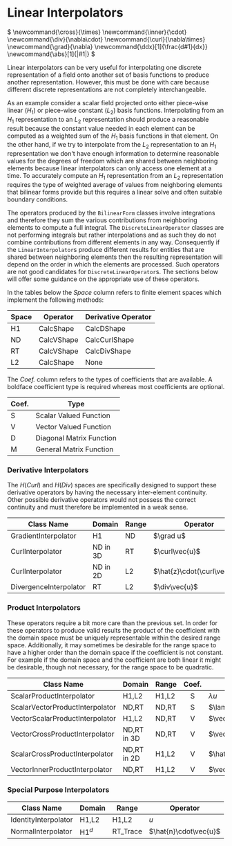 # Linear Interpolators

$
\newcommand{\cross}{\times}
\newcommand{\inner}{\cdot}
\newcommand{\div}{\nabla\cdot}
\newcommand{\curl}{\nabla\times}
\newcommand{\grad}{\nabla}
\newcommand{\ddx}[1]{\frac\{d#1}\{dx}}
\newcommand{\abs}[1]{|#1|}
$

Linear interpolators can be very useful for interpolating one discrete
representation of a field onto another set of basis functions to
produce another representation.  However, this must be done with care
because different discrete representations are not completely
interchangeable.

As an example consider a scalar field projected onto either piece-wise
linear ($H_1$) or piece-wise constant ($L_2$) basis functions.
Interpolating from an $H_1$ representation to an $L_2$ representation
should produce a reasonable result because the constant value needed
in each element can be computed as a weighted sum of the $H_1$ basis
functions in that element.  On the other hand, if we try to
interpolate from the $L_2$ representation to an $H_1$ representation
we don't have enough information to determine reasonable values for
the degrees of freedom which are shared between neighboring elements
because linear interpolators can only access one element at a time.
To accurately compute an $H_1$ representation from an $L_2$
representation requires the type of weighted average of values from
neighboring elements that bilinear forms provide but this requires a
linear solve and often suitable boundary conditions.

The operators produced by the `BilinearForm` classes involve
integrations and therefore they sum the various contributions from
neighboring elements to compute a full integral.  The
`DiscreteLinearOperator` classes are not performing integrals but
rather interpolations and as such they do not combine contributions
from different elements in any way.  Consequently if the
`LinearInterpolator`s produce different results for entities that are
shared between neighboring elements then the resulting representation
will depend on the order in which the elements are processed.  Such
operators are not good candidates for `DiscreteLinearOperator`s.  The
sections below will offer some guidance on the appropriate use of these
operators.

In the tables below the *Space* column refers to finite element spaces which
implement the following methods:

| Space | Operator   | Derivative Operator |
|-------|------------|---------------------|
| H1    | CalcShape  | CalcDShape          |
| ND    | CalcVShape | CalcCurlShape       |
| RT    | CalcVShape | CalcDivShape        |
| L2    | CalcShape  | None                |

The *Coef.* column refers to the types of coefficients that are
available.  A boldface coefficient type is required whereas most
coefficients are optional.

| Coef. | Type                     |
|-------|--------------------------|
|   S   | Scalar Valued Function   |
|   V   | Vector Valued Function   |
|   D   | Diagonal Matrix Function |
|   M   | General Matrix Function  |

### Derivative Interpolators

The $H(Curl)$ and $H(Div)$ spaces are specifically designed to support
these derivative operators by having the necessary inter-element
continuity.  Other possible derivative operators would not possess the
correct continuity and must therefore be implemented in a weak sense.

| Class Name             |  Domain  | Range | Operator        |
|------------------------|----------|-------|-----------------|
| GradientInterpolator   |    H1    |  ND   | $\grad u$       |
| CurlInterpolator       | ND in 3D |  RT   | $\curl\vec\{u}$ |
| CurlInterpolator       | ND in 2D |  L2   | $\hat\{z}\cdot(\curl\vec\{u})$ |
| DivergenceInterpolator |    RT    |  L2   | $\div\vec\{u}$  |

### Product Interpolators

These operators require a bit more care than the previous set.  In
order for these operators to produce valid results the product of the
coefficient with the domain space must be uniquely representable
within the desired range space.  Additionally, it may sometimes be
desirable for the range space to have a higher order than the domain
space if the coefficient is not constant.  For example if the domain
space and the coefficient are both linear it might be desirable,
though not necessary, for the range space to be quadratic.

| Class Name                      | Domain | Range | Coef. | Operator          |
|---------------------------------|--------|-------|:-----:|-------------------|
| ScalarProductInterpolator       | H1,L2  | H1,L2 |   S   | $\lambda u$       |
| ScalarVectorProductInterpolator | ND,RT  | ND,RT |   S   | $\lambda\vec\{u}$ |
| VectorScalarProductInterpolator | H1,L2  | ND,RT |   V   | $\vec\{\lambda}u$ |
| VectorCrossProductInterpolator  | ND,RT in 3D | ND,RT |   V   | $\vec\{\lambda}\times\vec\{u}$ |
| ScalarCrossProductInterpolator  | ND,RT in 2D | H1,L2 |   V   | $\hat\{z}\cdot(\vec\{\lambda}\times\vec\{u})$ |
| VectorInnerProductInterpolator  | ND,RT  | H1,L2 |   V   | $\vec\{\lambda}\cdot\vec\{u}$ |

### Special Purpose Interpolators

| Class Name           | Domain | Range    | Operator                |
|----------------------|--------|----------|-------------------------|
| IdentityInterpolator | H1,L2  | H1,L2    | $u$                     |
| NormalInterpolator   | H1$^d$ | RT_Trace | $\hat\{n}\cdot\vec\{u}$ |

<script type="text/x-mathjax-config">MathJax.Hub.Config({TeX: {equationNumbers: {autoNumber: "all"}}, tex2jax: {inlineMath: [['$','$']]}});</script>
<script type="text/javascript" src="https://cdnjs.cloudflare.com/ajax/libs/mathjax/2.7.2/MathJax.js?config=TeX-AMS_HTML"></script>

